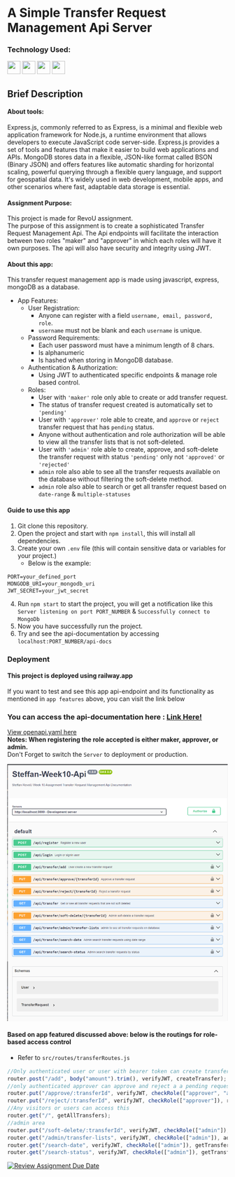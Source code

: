 # A Simple Transfer Request Management Api Server

### Technology Used:

<p align="left">    
<img src="https://cdn.jsdelivr.net/gh/devicons/devicon/icons/javascript/javascript-original.svg" width="30"
                height="30" />
<img src="https://cdn.jsdelivr.net/gh/devicons/devicon/icons/express/express-original.svg" width="30"
                height="30" />
<img src="https://cdn.jsdelivr.net/gh/devicons/devicon/icons/mongodb/mongodb-original-wordmark.svg"
           width="30"
                height="30" />
<img src="https://cdn.jsdelivr.net/gh/devicons/devicon/icons/nodejs/nodejs-original.svg" width="30"
                height="30"/>
                
</p>

## Brief Description

#### About tools:

Express.js, commonly referred to as Express, is a minimal and flexible web application framework for Node.js, a runtime environment that allows developers to execute JavaScript code server-side. Express.js provides a set of tools and features that make it easier to build web applications and APIs. MongoDB stores data in a flexible, JSON-like format called BSON (Binary JSON) and offers features like automatic sharding for horizontal scaling, powerful querying through a flexible query language, and support for geospatial data. It's widely used in web development, mobile apps, and other scenarios where fast, adaptable data storage is essential.

#### Assignment Purpose:

This project is made for RevoU assignment.<br>
The purpose of this assignment is to create a sophisticated Transfer Request Management Api. The Api endpoints will facilitate the interaction between two roles "maker" and "approver" in which each roles will have it own purposes. The api will also have security and integrity using JWT.

#### About this app:

This transfer request management app is made using javascript, express, mongoDB as a database.

- App Features:
  - User Registration:
    - Anyone can register with a field `username, email, password, role`.
    - `username` must not be blank and each `username` is unique.
  - Password Requirements:
    - Each user password must have a minimum length of 8 chars.
    - Is alphanumeric
    - Is hashed when storing in MongoDB database.
  - Authentication & Authorization:
    - Using JWT to authenticated specific endpoints & manage role based control.
  - Roles:
    - User with `'maker'` role only able to create or add transfer request.
    - The status of transfer request created is automatically set to `'pending'`
    - User with `'approver'` role able to create, and `approve` or `reject` transfer request that has `pending` status.
    - Anyone without authentication and role authorization will be able to view all the transfer lists that is not soft-deleted.
    - User with `'admin'` role able to create, approve, and soft-delete the transfer request with status `'pending'` only not `'approved'` or `'rejected'`
    - `admin` role also able to see all the transfer requests available on the database without filtering the soft-delete method.
    - `admin` role also able to search or get all transfer request based on `date-range` & `multiple-statuses`

#### Guide to use this app

1. Git clone this repository.
2. Open the project and start with `npm install`, this will install all dependencies.
3. Create your own `.env` file (this will contain sensitive data or variables for your project.)
   - Below is the example:

```env
PORT=your_defined_port
MONGODB_URI=your_mongodb_uri
JWT_SECRET=your_jwt_secret
```

4. Run `npm start` to start the project, you will get a notification like this `Server listening on port PORT_NUMBER` & `Successfully connect to MongoDb`
5. Now you have successfully run the project.
6. Try and see the api-documentation by accessing `localhost:PORT_NUMBER/api-docs`

### Deployment

#### This project is deployed using railway.app
If you want to test and see this app api-endpoint and its functionality as mentioned in `app features` above, you can visit the link below <br>
### You can access the api-documentation here : [Link Here!](https://transfer-management-app-production.up.railway.app/api-docs/)
[View openapi.yaml here](./src/doc/openapi.yaml)<br>
**Notes: When registering the role accepted is either maker, approver, or admin.**<br>
Don't Forget to switch the `Server` to deployment or production.


![swagger-ui-ss](./images/image.png)

#### Based on app featured discussed above: below is the routings for role-based access control
- Refer to `src/routes/transferRoutes.js`
```javascript
//Only authenticated user or user with bearer token can create transfer request
router.post("/add", body("amount").trim(), verifyJWT, createTransfer);
//only authenticated approver can approve and reject a a pending request
router.put("/approve/:transferId", verifyJWT, checkRole(["approver", "admin"]), approveTransferReq);
router.put("/reject/:transferId", verifyJWT, checkRole(["approver"]), rejectTransferReq);
//Any visitors or users can access this
router.get("/", getAllTransfers);
//admin area
router.put("/soft-delete/:transferId", verifyJWT, checkRole(["admin"]), softDeleteTransferReq);
router.get("/admin/transfer-lists", verifyJWT, checkRole(["admin"]), adminGetAllTransfers)
router.get("/search-date", verifyJWT, checkRole(["admin"]), getTransferReqByDateRange,);
router.get("/search-status", verifyJWT, checkRole(["admin"]), getTransferReqByStatuses);
```

[![Review Assignment Due Date](https://classroom.github.com/assets/deadline-readme-button-24ddc0f5d75046c5622901739e7c5dd533143b0c8e959d652212380cedb1ea36.svg)](https://classroom.github.com/a/zrfmWHEN)
